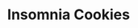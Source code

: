 ---
title: "Insomnia Cookies"
url: /chicago/insomnia-cookies-north-milwaukee-avenue/
shop: Konditorei
---